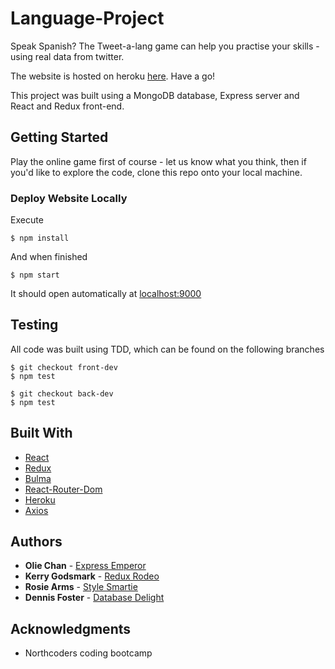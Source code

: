 # Language-Project
Speak Spanish? The Tweet-a-lang game can help you practise your skills - using real data from twitter.

The website is hosted on heroku [here](https://play-tweet-a-lang.herokuapp.com). Have a go!

This project was built using a MongoDB database, Express server and React and Redux front-end.

## Getting Started

Play the online game first of course - let us know what you think, then if you'd like to explore the code, clone this repo onto your local machine.


### Deploy Website Locally

Execute
```
$ npm install
```

And when finished

```
$ npm start
```

It should open automatically at [localhost:9000](http://localhost:9000)


## Testing

All code was built using TDD, which can be found on the following branches
```
$ git checkout front-dev
$ npm test
```
```
$ git checkout back-dev
$ npm test
```

## Built With

* [React](https://reactjs.org/)
* [Redux](https://redux.js.org/docs/introduction/)
* [Bulma]()
* [React-Router-Dom](https://www.npmjs.com/package/react-router-dom)
* [Heroku](https://heroku.com)
* [Axios](https://www.npmjs.com/package/axios)

## Authors

* **Olie Chan** - [Express Emperor](https://github.com/ochan7)
* **Kerry Godsmark** - [Redux Rodeo](https://github.com/kgodsmark)
* **Rosie Arms** - [Style Smartie](https://github.com/rosiearms)
* **Dennis Foster** - [Database Delight](https://github.com/Sinnedennis)



## Acknowledgments

* Northcoders coding bootcamp